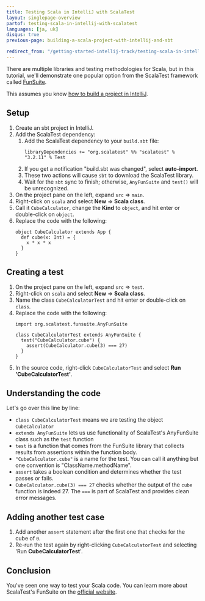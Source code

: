 ```yaml
---
title: Testing Scala in IntelliJ with ScalaTest
layout: singlepage-overview
partof: testing-scala-in-intellij-with-scalatest
languages: [ja, uk]
disqus: true
previous-page: building-a-scala-project-with-intellij-and-sbt

redirect_from: "/getting-started-intellij-track/testing-scala-in-intellij-with-scalatest.html"
---
```


There are multiple libraries and testing methodologies for Scala,
but in this tutorial, we'll demonstrate one popular option from the ScalaTest framework
called [FunSuite](https://www.scalatest.org/getting_started_with_fun_suite).

This assumes you know [how to build a project in IntelliJ](building-a-scala-project-with-intellij-and-sbt.html).

## Setup
1. Create an sbt project in IntelliJ.
1. Add the ScalaTest dependency:
    1. Add the ScalaTest dependency to your `build.sbt` file:
        ```
        libraryDependencies += "org.scalatest" %% "scalatest" % "3.2.11" % Test
        ```
    1. If you get a notification "build.sbt was changed", select **auto-import**.
    1. These two actions will cause `sbt` to download the ScalaTest library.
    1. Wait for the `sbt` sync to finish; otherwise, `AnyFunSuite` and `test()` will be
        unrecognized.
1. On the project pane on the left, expand `src` => `main`.
1. Right-click on `scala` and select **New** => **Scala class**.
1. Call it `CubeCalculator`, change the **Kind** to `object`, and hit enter or double-click on `object`.
1. Replace the code with the following:
    ```
    object CubeCalculator extends App {
      def cube(x: Int) = {
        x * x * x
      }
    }
    ```

## Creating a test
1. On the project pane on the left, expand `src` => `test`.
1. Right-click on `scala` and select **New** => **Scala class**.
1. Name the class `CubeCalculatorTest` and hit enter or double-click on `class`.
1. Replace the code with the following:
    ```
    import org.scalatest.funsuite.AnyFunSuite
    
    class CubeCalculatorTest extends AnyFunSuite {
      test("CubeCalculator.cube") {
        assert(CubeCalculator.cube(3) === 27)
      }
    }
    ```
1. In the source code, right-click `CubeCalculatorTest` and select
    **Run 'CubeCalculatorTest'**.

## Understanding the code

Let's go over this line by line:

* `class CubeCalculatorTest` means we are testing the object `CubeCalculator`
* `extends AnyFunSuite` lets us use functionality of ScalaTest's AnyFunSuite class
such as the `test` function
* `test` is a function that comes from the FunSuite library that collects
results from assertions within the function body.
* `"CubeCalculator.cube"` is a name for the test. You can call it anything but
one convention is "ClassName.methodName".
* `assert` takes a boolean condition and determines whether the test passes or fails.
* `CubeCalculator.cube(3) === 27` checks whether the output of the `cube` function is
indeed 27. The `===` is part of ScalaTest and provides clean error messages.

## Adding another test case
1. Add another `assert` statement after the first one that checks for the cube
    of `0`.
1. Re-run the test again by right-clicking `CubeCalculatorTest` and selecting
    'Run **CubeCalculatorTest**'.

## Conclusion
You've seen one way to test your Scala code. You can learn more about ScalaTest's
FunSuite on the [official website](https://www.scalatest.org/getting_started_with_fun_suite).
